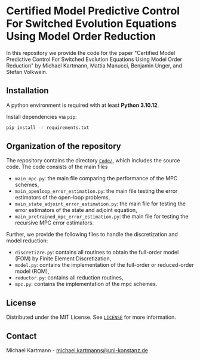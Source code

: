 <!-- PROJECT SHIELDS -->
<!-- [![arXiv][arxiv-shield]][arxiv-url] -->
<!-- [![DOI][doi-shield]][doi-url]-->
<!--[![MIT License][license-shield]][license-url]-->

# Certified Model Predictive Control For Switched Evolution Equations Using Model Order Reduction

In this repository we provide the code for the paper "Certified Model Predictive Control For Switched Evolution Equations Using Model Order Reduction" by Michael Kartmann, Mattia Manucci, Benjamin Unger, and Stefan Volkwein.

## Installation
A python environment is required with at least **Python 3.10.12**.

Install dependencies via `pip`:
   ```sh
   pip install -r requirements.txt
   ```

<!-- USAGE EXAMPLES -->
## Organization of the repository

The repository contains the directory [`Code/`](), which includes the source code. The code consists of the main files

* `main_mpc.py`: the main file comparing the performance of the MPC schemes,
* `main_openloop_error_estimation.py`: the main file testing the error estimators of the open-loop problems,
* `main_state_adjoint_error_estimation.py`: the main file for testing the error estimators of the state and adjoint equation,
* `main_pretrained_mpc_error_estimation.py`: the main file for testing the recursive MPC error estimators.

Further, we provide the following files to handle the discretization and model reduction:

* `discretizre.py`: contains all routines to obtain the full-order model (FOM) by Finite Element Discretization,
* `model.py`: contains the implementation of the full-order or reduced-order model (ROM),
* `reductor.py`: contains all reduction routines,
* `mpc.py`: contains the implementation of the mpc schemes.

<!-- LICENSE -->
## License

Distributed under the MIT License. See [`LICENSE`][license-url] for more information.

<!--  ## Citing
If you use this project for academic work, please consider citing our
[work][arxiv-url]:

    M. Kartmann, M. Manucci, B. Unger, S. Volkwein
    Certified Model Predictive Control for Switched Evolution Equations using Model Order Reduction
--> 
<!-- CONTACT -->
## Contact
Michael Kartmann - michael.kartmanns@uni-konstanz.de

[license-url]: https://github.com/michikartmann/test/blob/main/LICENSE
<!--[doi-shield]: https://img.shields.io/badge/DOI-10.5281%20%2F%20zenodo.6497497-blue.svg?style=for-the-badge
<!-- [doi-url]:
[arxiv-shield]: https://img.shields.io/badge/arXiv-2204.13474-b31b1b.svg?style=for-the-badge
[arxiv-url]:  -->
